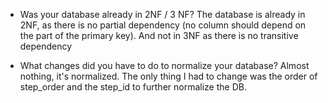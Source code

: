 - Was your database already in 2NF / 3 NF?
The database is already in 2NF, as there is no partial dependency (no column should depend on the part of the primary key).
And not in 3NF as there is no transitive dependency

- What changes did you have to do to normalize your database?
Almost nothing, it's normalized. The only thing I had to change was the order of step_order and the step_id to further normalize the DB.
